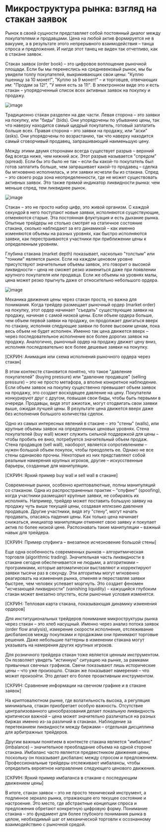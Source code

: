 # Микроструктура рынка: взгляд на стакан заявок

Рынок в своей сущности представляет собой постоянный диалог между покупателями и продавцами. Цена на любой актив формируется не в вакууме, а в результате этого непрерывного взаимодействия – танца спроса и предложения. И нигде этот танец не виден так отчетливо, как в стакане заявок.

Стакан заявок (order book) – это цифровое воплощение рыночной площади. Если бы мы перенеслись на средневековый рынок, мы бы увидели толпу покупателей, выкрикивающих свои цены: "Куплю пшеницу за 10 монет!", "Куплю за 9 монет!" – и торговцев, отвечающих им: "Продам за 12!", "У меня есть за 11!". В электронном виде это и есть стакан – упорядоченный список всех активных заявок на покупку и продажу.

![image](https://github.com/user-attachments/assets/f4033343-df84-4165-8f74-dbf8aa0058d0)

Традиционно стакан разделен на две части. Левая сторона – это заявки на покупку, или "биды" (bids). Они упорядочены по убыванию цены, так что наверху находится самый щедрый покупатель, готовый заплатить больше всех. Правая сторона – это заявки на продажу, или "аски" (asks). Они упорядочены по возрастанию, так что наверху находится самый сговорчивый продавец, запрашивающий наименьшую цену.

Между этими двумя сторонами всегда существует разрыв – верхний бид всегда ниже, чем нижний аск. Этот разрыв называется "спредом" (spread). Если бы это было не так – если бы какой-то покупатель был готов заплатить больше, чем запрашивает какой-то продавец – сделка бы мгновенно исполнилась, и эти заявки исчезли бы из стакана. Спред – это своего рода зона неопределенности, где не может существовать активных заявок. Это также прямой индикатор ликвидности рынка: чем меньше спред, тем ликвиднее рынок.

![image](https://github.com/user-attachments/assets/1df5b28f-3f79-41fa-9746-62fdd6a52de1)

Стакан – это не просто набор цифр, это живой организм. С каждой секундой в него поступают новые заявки, исполняются существующие, отменяются старые. Эта постоянная флуктуация и есть дыхание рынка. Опытные трейдеры не столько смотрят на статичное состояние стакана, сколько наблюдают за его динамикой – как именно изменяются объемы на разных уровнях, как быстро исполняются заявки, как перестраиваются участники при приближении цены к определенным уровням.

Глубина стакана (market depth) показывает, насколько "толстым" или "тонким" является рынок. Если на каждом ценовом уровне присутствуют значительные объемы заявок, это говорит о высокой ликвидности – цена не сможет резко измениться даже при появлении крупного покупателя или продавца. Если же объемы на уровнях малы, цена может резко прыгнуть даже от относительно небольшого ордера.

![image](https://github.com/user-attachments/assets/eb0e8f24-ce26-4b83-928c-96a24fd8e62e)

Механика движения цены через стакан проста, но важна для понимания. Когда трейдер размещает рыночный ордер (market order) на покупку, этот ордер начинает "съедать" существующие заявки на продажу, начиная с самой низкой цены. Если объем ордера больше, чем объем первой заявки на продажу, он продолжает двигаться вверх по стакану, исполняя следующие заявки по более высоким ценам, пока весь объем не будет исполнен. Именно так цена движется вверх – через последовательное исполнение все более дорогих заявок на продажу. Аналогично, рыночный ордер на продажу движет цену вниз, исполняя последовательно все более дешевые заявки на покупку.

[СКРИН: Анимация или схема исполнения рыночного ордера через стакан]

В этом контексте становится понятно, что такое "давление покупателей" (buying pressure) или "давление продавцов" (selling pressure) – это не просто метафора, а вполне конкретное наблюдение. Если объем заявок на покупку существенно превышает объем заявок на продажу, это создает восходящее давление на цену. Покупатели конкурируют друг с другом, повышая свои биды, чтобы быть первыми в очереди. Продавцы, видя этот ажиотаж, могут отодвигать свои заявки выше, ожидая лучшей цены. В результате цена движется вверх даже без исполнения большого количества сделок.

Одно из самых интересных явлений в стакане – это "стены" (walls), или крупные объемы заявок на определенных ценовых уровнях. Стена покупателей (buy wall) может служить сильной поддержкой для цены – чтобы пробить ее вниз, потребуется значительный объем продаж. Стена продавцов (sell wall), наоборот, является сопротивлением – нужен большой объем покупок, чтобы преодолеть ее. Однако не все стены одинаково прочны. Некоторые из них представляют собой реальные намерения крупных игроков, другие – искусственные барьеры, созданные для манипуляции.

[СКРИН: Яркий пример buy wall и sell wall в стакане]

Современные рынки, особенно криптовалютные, полны манипуляций со стаканом. Одна из распространенных практик – "спуфинг" (spoofing), когда участники размещают крупные заявки, не собираясь их исполнять. Например, трейдер может поставить большую заявку на продажу чуть выше текущей цены, создавая иллюзию давления продавцов. Другие участники, видя эту "стену", могут начать продавать, опасаясь падения цены. Как только цена начинает снижаться, инициатор манипуляции отменяет свою заявку и покупает актив по более низкой цене. Распознавать такие манипуляции – важный навык для трейдера.

[СКРИН: Пример спуфинга – внезапное исчезновение большой стены]

Еще одна особенность современных рынков – алгоритмическая торговля (algorithmic trading). Значительная часть ликвидности в стакане сегодня обеспечивается не людьми, а алгоритмами – программами, которые автоматически выставляют и корректируют заявки тысячи раз в секунду. Эти алгоритмы могут мгновенно реагировать на изменения рынка, отменяя и переставляя заявки быстрее, чем человек успевает моргнуть. Это создает феномен "исчезающей ликвидности" (vanishing liquidity) – кажущийся глубоким стакан может внезапно опустеть, если рыночные условия изменятся.

[СКРИН: Тепловая карта стакана, показывающая динамику изменения ордеров]

Для институциональных трейдеров понимание микроструктуры рынка через стакан – это хлеб насущный. Именно через анализ потока заявок (order flow analysis), измерение скорости исполнения, отслеживание дисбалансов между покупками и продажами они принимают торговые решения. Даже небольшие паттерны в изменении стакана могут указывать на намерения других крупных игроков.

Для розничного трейдера стакан тоже является ценным инструментом. Он позволяет увидеть "истинную" ситуацию на рынке, за рамками привычных свечных графиков. Свечи показывают лишь исторические цены – что уже произошло. Стакан же показывает намерения – что может произойти. Это делает его более проактивным инструментом.

[СКРИН: Сравнение информации на свечном графике и в стакане заявок]

На криптовалютном рынке, где волатильность высока, а регуляция минимальна, стакан приобретает особую важность. Отсутствие централизованного ценообразования делает локальную ликвидность критически важной – цена может значительно различаться на разных биржах именно из-за различий в стаканах. Наблюдение за перетеканием ликвидности между биржами – отдельная дисциплина для арбитражных трейдеров.

Другим важным понятием в контексте стакана является "имбаланс" (imbalance) – значительное преобладание объема на одной стороне стакана. Имбаланс часто является предвестником движения цены, поскольку он показывает дисбаланс между спросом и предложением. Профессиональные трейдеры отслеживают имбалансы, чтобы определить вероятное направление следующего ценового движения.

[СКРИН: Яркий пример имбаланса в стакане с последующим движением цены]

В итоге, стакан заявок – это не просто технический инструмент, а подлинное зеркало рынка, отражающее его текущее состояние и настроение. Это место, где абстрактные концепции спроса и предложения обретают конкретную цифровую форму. Понимание стакана – это фундамент для более глубокого понимания рынка в целом, необходимый шаг от механической торговли к осознанному взаимодействию с рыночной средой.
